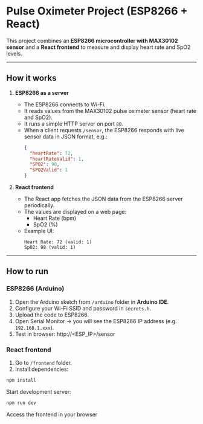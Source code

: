 # Pulse Oximeter Project (ESP8266 + React)

This project combines an **ESP8266 microcontroller with MAX30102 sensor** and a **React frontend** to measure and display heart rate and SpO2 levels.

---

## How it works

1. **ESP8266 as a server**
   - The ESP8266 connects to Wi-Fi.
   - It reads values from the MAX30102 pulse oximeter sensor (heart rate and SpO2).
   - It runs a simple HTTP server on port `80`.
   - When a client requests `/sensor`, the ESP8266 responds with live sensor data in JSON format, e.g.:
     ```json
     {
       "heartRate": 72,
       "heartRateValid": 1,
       "SPO2": 98,
       "SPO2Valid": 1
     }
     ```

2. **React frontend**
   - The React app fetches the JSON data from the ESP8266 server periodically.
   - The values are displayed on a web page:
     - Heart Rate (bpm)
     - SpO2 (%)
   - Example UI:
     ```
     Heart Rate: 72 (valid: 1)
     SpO2: 98 (valid: 1)
     ```

---

## How to run

### ESP8266 (Arduino)
1. Open the Arduino sketch from `/arduino` folder in **Arduino IDE**.
2. Configure your Wi-Fi SSID and password in `secrets.h`.
3. Upload the code to ESP8266.
4. Open Serial Monitor → you will see the ESP8266 IP address (e.g. `192.168.1.xxx`).
5. Test in browser:  http://<ESP_IP>/sensor


### React frontend
1. Go to `/frontend` folder.
2. Install dependencies:
```bash
npm install
```
Start development server:
```bash
npm run dev
```
Access the frontend in your browser

